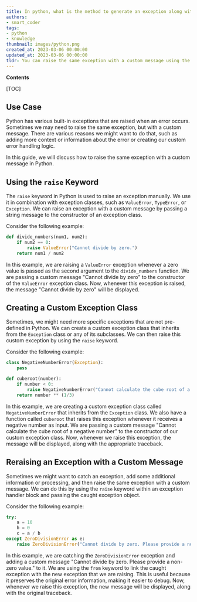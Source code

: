 ```yaml
---
title: In python, what is the method to generate an exception along with a personalized message that is the same as the original exception?
authors:
- smart_coder
tags:
- python
- knowledge
thumbnail: images/python.png
created_at: 2023-03-06 00:00:00
updated_at: 2023-03-06 00:00:00
tldr: You can raise the same exception with a custom message using the raise statement and passing in the exception class and the custom message as arguments.
---
```


**Contents**

[TOC]

## Use Case

Python has various built-in exceptions that are raised when an error occurs. Sometimes we may need to raise the same exception, but with a custom message. There are various reasons we might want to do that, such as adding more context or information about the error or creating our custom error handling logic.

In this guide, we will discuss how to raise the same exception with a custom message in Python.


## Using the `raise` Keyword

The `raise` keyword in Python is used to raise an exception manually. We use it in combination with exception classes, such as `ValueError`, `TypeError`, or `Exception`. We can raise an exception with a custom message by passing a string message to the constructor of an exception class.


Consider the following example:

```python
def divide_numbers(num1, num2):
    if num2 == 0:
        raise ValueError("Cannot divide by zero.")
    return num1 / num2
```

In this example, we are raising a `ValueError` exception whenever a zero value is passed as the second argument to the `divide_numbers` function. We are passing a custom message "Cannot divide by zero" to the constructor of the `ValueError` exception class. Now, whenever this exception is raised, the message "Cannot divide by zero" will be displayed.


## Creating a Custom Exception Class

Sometimes, we might need more specific exceptions that are not pre-defined in Python. We can create a custom exception class that inherits from the `Exception` class or any of its subclasses. We can then raise this custom exception by using the `raise` keyword.


Consider the following example:

```python
class NegativeNumberError(Exception):
    pass

def cuberoot(number):
    if number < 0:
        raise NegativeNumberError("Cannot calculate the cube root of a negative number.")
    return number ** (1/3)
```

In this example, we are creating a custom exception class called `NegativeNumberError` that inherits from the `Exception` class. We also have a function called `cuberoot` that raises this exception whenever it receives a negative number as input. We are passing a custom message "Cannot calculate the cube root of a negative number" to the constructor of our custom exception class. Now, whenever we raise this exception, the message will be displayed, along with the appropriate traceback.


## Reraising an Exception with a Custom Message

Sometimes we might want to catch an exception, add some additional information or processing, and then raise the same exception with a custom message. We can do this by using the `raise` keyword within an exception handler block and passing the caught exception object.

Consider the following example:

```python
try:
    a = 10
    b = 0
    c = a / b
except ZeroDivisionError as e:
    raise ZeroDivisionError("Cannot divide by zero. Please provide a non-zero value.") from e
```

In this example, we are catching the `ZeroDivisionError` exception and adding a custom message "Cannot divide by zero. Please provide a non-zero value." to it. We are using the `from` keyword to link the caught exception with the new exception that we are raising. This is useful because it preserves the original error information, making it easier to debug. Now, whenever we raise this exception, the new message will be displayed, along with the original traceback.

